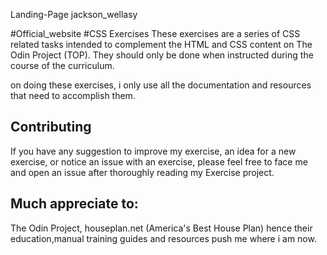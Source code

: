Landing-Page
jackson_wellasy

#Official_website
#CSS Exercises
These exercises are a series of CSS related tasks intended to complement the HTML and CSS content on The Odin Project (TOP). They should only be done when instructed during the course of the curriculum.

on doing these exercises, i only use all the documentation and resources that need to accomplish them. 

## Contributing

If you have any suggestion to improve my exercise, an idea for a new exercise, or notice an issue with an exercise, please feel free to face me and open an issue after thoroughly reading my Exercise project.

## Much appreciate to:
The Odin Project, houseplan.net (America's Best House Plan) hence their education,manual training guides and resources push me where i am now. 
